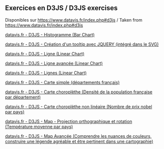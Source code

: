 ## Exercices en D3JS / D3JS exercises
Disponibles sur https://www.datavis.fr/index.php#d3js / 
Taken from https://www.datavis.fr/index.php#d3js

[datavis.fr - D3JS - Histogramme (Bar Chart)](https://sylsta.github.io/D3_template/datavis.fr/barchart.html)

[datavis.fr - D3JS - Création d'un tooltip avec JQUERY (intégré dans le SVG)](https://sylsta.github.io/datavis.fr/tooltip.html)

[datavis.fr - D3JS - Ligne (Linear Chart)](https://sylsta.github.io/D3_template/datavis.fr/linearchart.html)

[datavis.fr - D3JS - Ligne avancée (Linear Chart)](https://sylsta.github.io/datavis.fr/linearchart-improve.html)

[datavis.fr - D3JS - Lignes (Linear Chart)](https://sylsta.github.io/datavis.fr/twolinearchart.html)






[datavis.fr - D3JS - Carte simple (départements français)](https://sylsta.github.io/datavis.fr/map-firststep.html)

[datavis.fr - D3JS - Carte choroplèthe (Densité de la population française par département)](https://sylsta.github.io/datavis.fr/map-population.html)

[datavis.fr - D3JS - Carte choroplèthe non linéaire (Nombre de prix nobel par pays)](https://sylsta.github.io/datavis.fr/map-nobelprice.html)

[datavis.fr - D3JS - Map - Projection orthographique et rotation (Température moyenne par pays)](https://sylsta.github.io/datavis.fr/map-world-temperature.html)

[datavis.fr - D3JS - Map Avancée (Comprendre les nuances de couleurs, construire une légende agréable et être pertinent dans une cartographie)](datavis.fr/map-improve.html)



